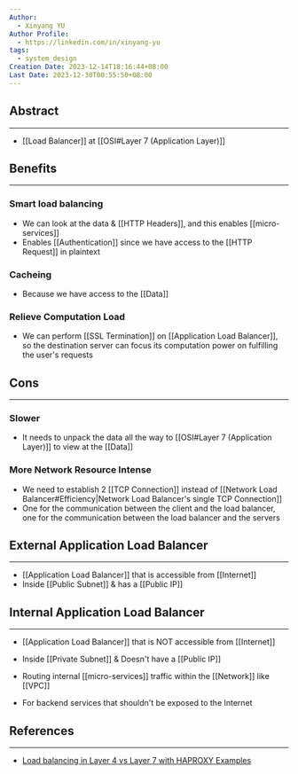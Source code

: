 ```yaml
---
Author:
  - Xinyang YU
Author Profile:
  - https://linkedin.com/in/xinyang-yu
tags:
  - system_design
Creation Date: 2023-12-14T18:16:44+08:00
Last Date: 2023-12-30T00:55:50+08:00
---
```

## Abstract
---
- [[Load Balancer]] at [[OSI#Layer 7 (Application Layer)]]



## Benefits
---
### Smart load balancing
- We can look at the data & [[HTTP Headers]], and this enables [[micro-services]]
- Enables [[Authentication]] since we have access to the [[HTTP Request]] in plaintext
### Cacheing
- Because we have access to the [[Data]]

### Relieve Computation Load
- We can perform [[SSL Termination]] on [[Application Load Balancer]], so the destination server can focus its computation power on fulfilling the user's requests


## Cons
---
### Slower
- It needs to unpack the data all the way to [[OSI#Layer 7 (Application Layer)]] to view at the [[Data]]

### More Network Resource Intense
- We need to establish 2 [[TCP Connection]] instead of [[Network Load Balancer#Efficiency|Network Load Balancer's single TCP Connection]]
- One for the communication between the client and the load balancer, one for the communication between the load balancer and the servers


## External Application Load Balancer
---
- [[Application Load Balancer]] that is accessible from [[Internet]]
- Inside [[Public Subnet]] & has a [[Public IP]]

## Internal Application Load Balancer
---
- [[Application Load Balancer]]  that is NOT accessible from [[Internet]]
- Inside [[Private Subnet]] & Doesn't have a [[Public IP]]

- Routing internal [[micro-services]] traffic within the [[Network]] like [[VPC]]
- For backend services that shouldn't be exposed to the Internet

## References
---
- [Load balancing in Layer 4 vs Layer 7 with HAPROXY Examples](https://www.youtube.com/watch?v=aKMLgFVxZYk&t=1186s)